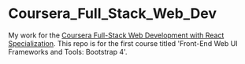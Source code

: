 # Coursera_Full_Stack_Web_Dev
My work for the <a href="https://www.coursera.org/specializations/full-stack-react?">Coursera Full-Stack Web Development with React Specialization</a>. This repo is for the first course titled 'Front-End Web UI Frameworks and Tools: Bootstrap 4'.
